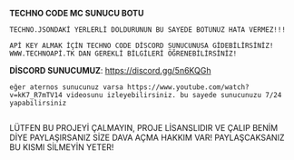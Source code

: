**TECHNO CODE MC SUNUCU BOTU**


``TECHNO.JSONDAKİ YERLERLİ DOLDURUNUN BU SAYEDE BOTUNUZ HATA VERMEZ!!!``

``APİ KEY ALMAK İÇİN TECHNO CODE DİSCORD SUNUCUNUSA GİDEBİLİRSİNİZ! WWW.TECHNOAPİ.TK DAN GEREKLİ BİLGİLERİ ÖĞRENEBİLİRSİNİZ!``

**DİSCORD SUNUCUMUZ**: https://discord.gg/5n6KQGh

``eğer aternos sunucunuz varsa https://www.youtube.com/watch?v=kK7_R7mTV14 videosunu izleyebilirsiniz. bu sayede sunucunuzu 7/24 yapabilirsiniz``

````````
````````
LÜTFEN BU PROJEYİ ÇALMAYIN, PROJE LİSANSLIDIR VE ÇALIP BENİM DİYE PAYLAŞIRSANIZ SİZE DAVA AÇMA HAKKIM VAR! PAYLAŞCAKSANIZ BU KISMI SİLMEYİN YETER!
````````
````````



